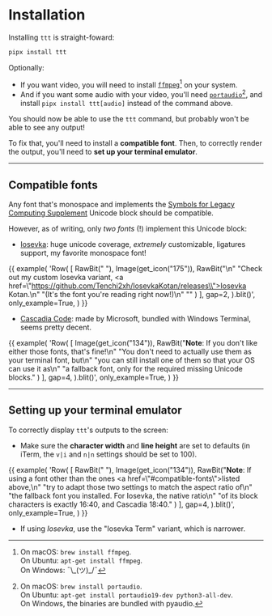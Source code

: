 # Installation

Installing `ttt` is straight-foward:

```bash
pipx install ttt
```

Optionally:

- If you want video, you will need to install [`ffmpeg`](#fn:ffmpeg)[^ffmpeg] on your system.
- And if you want some audio with your video, you'll need [`portaudio`](#fn:portaudio)[^portaudio], and install `pipx install ttt[audio]` instead of the command above.

[^ffmpeg]: On macOS: `brew install ffmpeg`.<br>On Ubuntu: `apt-get install ffmpeg`.<br>On Windows: ¯\\\_(ツ)\_/¯
[^portaudio]: On macOS: `brew install portaudio`.<br>On Ubuntu: `apt-get install portaudio19-dev python3-all-dev`.<br>On Windows, the binaries are bundled with pyaudio.

You should now be able to use the `ttt` command, but probably won't be able to see any output!

To fix that, you'll need to install a **compatible font**. Then, to correctly render the output, you'll need to **set up your terminal emulator**.

---

## Compatible fonts

Any font that's monospace and implements the [Symbols for Legacy Computing Supplement](https://en.wikipedia.org/wiki/Symbols_for_Legacy_Computing_Supplement) Unicode block should be compatible.

However, as of writing, only *two fonts* (!) implement this Unicode block:

- [Iosevka](https://github.com/be5invis/Iosevka): huge unicode coverage, *extremely* customizable, ligatures support, my favorite monospace font!

{{ example(
    'Row(
        [
            RawBit(" "),
            Image(get_icon("175")),
            RawBit("\\n"
                "Check out my custom Iosevka variant, <a href=\\"https://github.com/Tenchi2xh/IosevkaKotan/releases\\">Iosevka Kotan</a>.\\n"
                "(It\'s the font you\'re reading right now!)\\n"
                ""
            )
        ],
        gap=2,
    ).blit()',
    only_example=True,
) }}

- [Cascadia Code](https://github.com/microsoft/cascadia-code): made by Microsoft, bundled with Windows Terminal, seems pretty decent.

{{ example(
    'Row(
        [
            Image(get_icon("134")),
            RawBit("<b>Note</b>: If you don\'t like either those fonts, that\'s fine!\\n"
                "You don\'t need to actually use them as your terminal font, but\\n"
                "you can still install one of them so that your OS can use it as\\n"
                "a fallback font, only for the required missing Unicode blocks."
            )
        ],
        gap=4,
    ).blit()',
    only_example=True,
) }}

---

## Setting up your terminal emulator

To correctly display `ttt`'s outputs to the screen:

- Make sure the **character width** and **line height** are set to defaults (in iTerm, the `v|i` and `n|n` settings should be set to 100).

{{ example(
    'Row(
        [
            RawBit(" "),
            Image(get_icon("134")),
            RawBit("<b>Note</b>: If using a font other than the ones <a href=\\"#compatible-fonts\\">listed above</a>,\\n"
                "try to adapt those two settings to match the aspect ratio of\\n"
                "the fallback font you installed. For Iosevka, the native ratio\\n"
                "of its block characters is exactly 16:40, and Cascadia 18:40."
            )
        ],
        gap=4,
    ).blit()',
    only_example=True,
) }}

- If using *Iosevka*, use the "Iosevka Term" variant, which is narrower.
